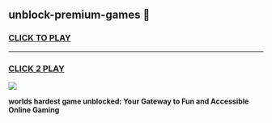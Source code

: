 
## unblock-premium-games 👋
<h3>
<a href="https://premium.freeplayer.one?title=unblock-premium-games&ref=14F">CLICK TO PLAY</a></h3>
<hr>

<h3>
<a href="https://premium.freeplayer.one?title=unblock-premium-games&ref=14F">CLICK 2 PLAY</a>
  
</h3>

<a href="https://premium.freeplayer.one?title=unblock-premium-games&ref=12F/"><img src="https://clearcache.store/games.png"></a>


**worlds hardest game unblocked: Your Gateway to Fun and Accessible Online Gaming**
